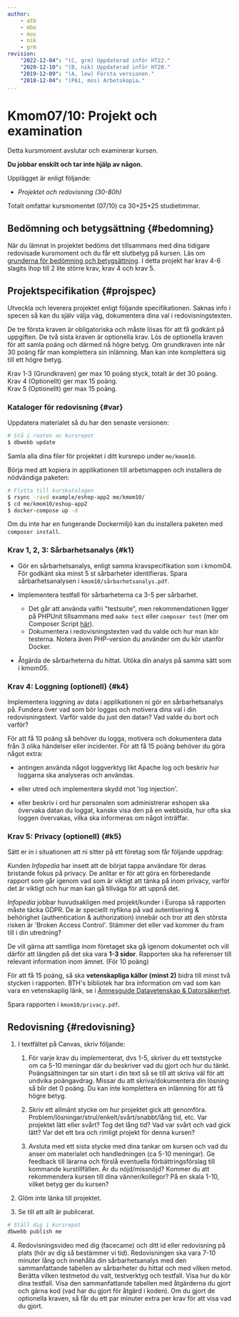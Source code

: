 ```yaml
---
author:
    - atb
    - mbo
    - mos
    - nik
    - grm
revision:
    "2022-12-04": "(C, grm) Uppdaterad inför HT22."
    "2020-12-10": "(B, nik) Uppdaterad inför HT20."
    "2019-12-09": "(A, lew) Första versionen."
    "2018-12-04": "(PA1, mos) Arbetskopia."
...
```

Kmom07/10: Projekt och examination
==================================

<!-- [WARNING]
Kursen uppdateras inför HT22. Är "gula rutan" borta är det fritt fram att börja.
[/WARNING] -->

Detta kursmoment avslutar och examinerar kursen.

**Du jobbar enskilt och tar inte hjälp av någon.**

Upplägget är enligt följande:

* _Projektet och redovisning (30-80h)_

Totalt omfattar kursmomentet (07/10) ca 30+25+25 studietimmar.



Bedömning och betygsättning {#bedomning}
--------------------------------------------------------------------

När du lämnat in projektet bedöms det tillsammans med dina tidigare redovisade kursmoment och du får ett slutbetyg på kursen. Läs om [grunderna för bedömning och betygsättning](kurser/bedomning-och-betygsattning-quiz). I detta projekt har krav 4-6 slagits ihop till 2 lite större krav, krav 4 och krav 5.



Projektspecifikation {#projspec}
--------------------------------------------------------------------

Utveckla och leverera projektet enligt följande specifikationen. Saknas info i specen så kan du själv välja väg, dokumentera dina val i redovisningstexten.

De tre första kraven är obligatoriska och måste lösas för att få godkänt på uppgiften. De två sista kraven är optionella krav. Lös de optionella kraven för att samla poäng och därmed nå högre betyg. Om grundkraven inte når 30 poäng får man komplettera sin inlämning. Man kan inte komplettera sig till ett högre betyg.

Krav 1-3 (Grundkraven) ger max 10 poäng styck, totalt är det 30 poäng.  
Krav 4 (Optionellt) ger max 15 poäng.  
Krav 5 (Optionellt) ger max 15 poäng.   
<!-- Krav 6 (Optionellt) ger max 10 poäng. -->



### Kataloger för redovisning {#var}

Uppdatera materialet så du har den senaste versionen:

```bash
# Stå i rooten av kursrepot
$ dbwebb update
```

Samla alla dina filer för projektet i ditt kursrepo under `me/kmom10`.

Börja med att kopiera in applikationen till arbetsmappen och installera de nödvändiga paketen:

```bash
# Flytta till kurskatalogen
$ rsync -ravd example/eshop-app2 me/kmom10/
$ cd me/kmom10/eshop-app2
$ docker-compose up -d
```

Om du inte har en fungerande Dockermiljö kan du installera paketen med `composer install`.

### Krav 1, 2, 3: Sårbarhetsanalys {#k1}

* Gör en sårbarhetsanalys, enligt samma kravspecifikation som i kmom04. För godkänt ska minst 5 st sårbarheter identifieras. Spara sårbarhetsanalysen i `kmom10/sårbarhetsanalys.pdf`.

* Implementera testfall för sårbarheterna ca 3-5 per sårbarhet. 
    * Det går att använda valfri "testsuite", men rekommendationen ligger på PHPUnit tillsammans med `make test` eller `composer test` (mer om Composer Script [här](https://getcomposer.org/doc/articles/scripts.md#writing-custom-commands)).
    * Dokumentera i redovisningstexten vad du valde och hur man kör testerna. Notera även PHP-version du använder om du kör utanför Docker.

* Åtgärda de sårbarheterna du hittat. Utöka din analys på samma sätt som i kmom05.

### Krav 4: Loggning (optionell) {#k4}

Implementera loggning av data i applikationen ni gör en sårbarhetsanalys på. Fundera över vad som bör loggas och motivera dina val i din redovisningstext. Varför valde du just den datan? Vad valde du bort och varför?

För att få 10 poäng så behöver du logga, motivera och dokumentera data från 3 olika händelser eller incidenter. För att få 15 poäng behöver du göra något extra:   

* antingen använda något loggverktyg likt Apache log och beskriv hur loggarna ska analyseras och användas.   

* eller utred och implementera skydd mot 'log injection'.   

* eller beskriv i ord hur personalen som administrerar eshopen ska övervaka datan du loggat, kanske visa den på en webbsida, hur ofta ska loggen övervakas, vilka ska informeras om något inträffar.   

### Krav 5: Privacy (optionell) {#k5}

Sätt er in i situationen att ni sitter på ett företag som får följande uppdrag:

Kunden *Infopedia* har insett att de börjat tappa användare för deras bristande fokus på privacy. De anlitar er för att göra en förberedande rapport som går igenom vad som är viktigt att tänka på inom privacy, varför det är viktigt och hur man kan gå tillväga för att uppnå det.

*Infopedia* jobbar huvudsakligen med projekt/kunder i Europa så rapporten måste täcka GDPR. De är speciellt nyfikna på vad autentisering & behörighet (authentication & authorization) innebär och tror att den största risken är 'Broken Access Control'. Stämmer det eller vad kommer du fram till i din utredning?

De vill gärna att samtliga inom företaget ska gå igenom dokumentet och vill därför att längden på det ska vara **1-3 sidor**. Rapporten ska ha referenser till relevant information inom ämnet. (För 10 poäng)

För att få 15 poäng, så ska **vetenskapliga källor (minst 2)** bidra till minst två stycken i rapporten. BTH's bibliotek har bra information om vad som kan vara en vetenskaplig länk, se i [Ämnesguide Datavetenskap & Datorsäkerhet](https://www.bth.se/bibliotek/amnesguider/amnesguide-datorsakerhet/).

Spara rapporten i `kmom10/privacy.pdf`.

<!-- ### Krav 6: Quiz (optionell) {#k6}

Gör Kmom07/10 quiz enligt instruktionerna i quizet. -->

<!-- ### Krav 5 Säkerhet (optionell) {#k5}

**UTANFÖR SCOPE AV KURSEN?**

Kunden *SafeSecurity* vill att ni ska kolla på ett av följande tre typer av it-system och motivera vilken typ av data de behöver lagra, varför den behövs och hur man bör lagrar informationen.

* Banksystem (Swedbank/Nordea eller ännu större, Visa/Mastercard)
* Eshop (Amazon, Ebay)
* Vårdinrättningar (1177, region Blekinge)

Tänk bortom kunddata, vad behövs loggas för att garantera att systemet fungerar, att ingen obehörig får åtkomst till information de inte ska få läsa. -->



Redovisning {#redovisning}
--------------------------------------------------------------------

1. I textfältet på Canvas, skriv följande:

    1. För varje krav du implementerat, dvs 1-5, skriver du ett textstycke om ca 5-10 meningar där du beskriver vad du gjort och hur du tänkt. Poängsättningen tar sin start i din text så se till att skriva väl för att undvika poängavdrag. Missar du att skriva/dokumentera din lösning så blir det 0 poäng. Du kan inte komplettera en inlämning för att få högre betyg.

    1. Skriv ett allmänt stycke om hur projektet gick att genomföra. Problem/lösningar/strul/enkelt/svårt/snabbt/lång tid, etc. Var projektet lätt eller svårt? Tog det lång tid? Vad var svårt och vad gick lätt? Var det ett bra och rimligt projekt för denna kursen?

    1. Avsluta med ett sista stycke med dina tankar om kursen och vad du anser om materialet och handledningen (ca 5-10 meningar). Ge feedback till lärarna och förslå eventuella förbättringsförslag till kommande kurstillfällen. Är du nöjd/missnöjd? Kommer du att rekommendera kursen till dina vänner/kollegor? På en skala 1-10, vilket betyg ger du kursen?

2. Glöm inte länka till projektet.

3. Se till att allt är publicerat.

```bash
# Ställ dig i kursrepot
dbwebb publish me
```

4. Redovisningsvideo med dig (facecame) och ditt id eller redovisning på plats (hör av dig så bestämmer vi tid). Redovisningen ska vara 7-10 minuter lång och innehålla din sårbarhetsanalys med den sammanfattande tabellen av sårbarheter du hittat och med vilken metod. Berätta vilken testmetod du valt, testverktyg och testfall. Visa hur du kör dina testfall. Visa den sammanfattande tabellen med åtgärderna du gjort och gärna kod (vad har du gjort för åtgärd i koden). Om du gjort de optionella kraven, så får du ett par minuter extra per krav för att visa vad du gjort.
